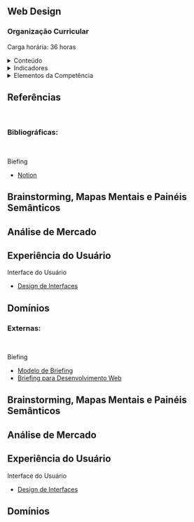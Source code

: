 ## Web Design
### Organização Curricular

Carga horária: 36 horas

<details>
<summary>Conteúdo</summary>

| Conceito | Linguagem |
| :---: | :---: |
| Modelagem de Dados | SQL |
| Web a BD | PHP |

</details>

<details>
<summary>Indicadores</summary>

1.	Define os objetivos do projeto, de acordo com as necessidades do cliente e público-alvo.
2.	Elabora proposta de trabalho de acordo com arquitetura da informação da aplicação web e das estratégias tecnológicas.
3.	Elabora protótipo para web sites de acordo com o briefing.
4.	Redige o projeto da aplicação web de acordo com a proposta e protótipo.
</details>

<details>
<summary>Elementos da Competência</summary>
<b>Conhecimentos</b><br>
•	Briefing: conceito, especificidades para projetos web e modelos.<br>
•	Técnicas de criatividade: brainstorming, mapas mentais e painéis semânticos.<br>
•	Análise de mercado: identificação do perfil do cliente e público-alvo, concorrentes diretos e indiretos.<br>
•	Domínios de internet: conceito, registro e disponibilidade de serviços.<br>
•	Projetos web: tendências, tecnologias, gestão de projetos (custos, calendários de tarefas e relatórios de acompanhamento).<br>
•	Arquitetura da informação: conceito e aplicações, mapa do site e estruturas de navegação, organização de conteúdo.<br>
•	Proposta comercial: características, requisitos, elaboração e modelos de contrato de serviço.<br>
•	Análise de requisitos: conceitos e técnicas.<br>
<b>Habilidades</b><br>
•	Interpretar briefing para projetos de websites.<br>
•	Identificar requisitos técnicos para projetos de websites.<br>
•	Pesquisar domínio disponível e serviços de hospedagem para websites.<br>
•	Organizar arquivos e atividades por etapas do projeto.<br>
•	Estruturar arquitetura dos elementos de conteúdo de websites.<br>
<b>Atitudes/Valores</b><br>
•	Responsabilidade e comprometimento com os acordos estabelecidos.<br>
•	Proatividade no desenvolvimento das atividades profissionais.<br>
•	Colaboração no desenvolvimento do trabalho em equipe.<br>
•	Respeito aos direitos de propriedade intelectual.<br>
•	Comprometimento com padrões de usabilidade e acessibilidade web.<br>
</details>


<h2>Referências</h2><br>
<h3>Bibliográficas:</h3><br>

Biefing<br>
- [Notion](https://www.notion.so/Briefing-do-projeto-c64c994a40354fc2b2452b1ca3046f39)<br>

Brainstorming, Mapas Mentais e Painéis Semânticos<br>
-

Análise de Mercado<br>
-

Experiência do Usuário<br>
-

Interface do Usuário<br>
- [Design de Interfaces](https://github.com/CaroliniSimoes/Senac/blob/main/Desenvolvedor%20Web/1.%20Web%20Design/Apostilas/ebook-ui-design-v2.pdf)<br>


Domínios<br>
-

<h3>Externas:</h3><br>

Biefing<br>
- [Modelo de Briefing](https://www.duplod.com.br/modelo-de-briefing/)<br>
- [Briefing para Desenvolvimento Web](https://desenvolvimentoparaweb.com/miscelanea/briefing-para-desenvolvimento-de-web-sites-consideracoes-dicas-e-modelos/)<br>

Brainstorming, Mapas Mentais e Painéis Semânticos<br>
-

Análise de Mercado<br>
-

Experiência do Usuário<br>
-

Interface do Usuário<br>
- [Design de Interfaces](https://github.com/CaroliniSimoes/Senac/blob/main/Desenvolvedor%20Web/1.%20Web%20Design/Apostilas/ebook-ui-design-v2.pdf)<br>


Domínios<br>
-
